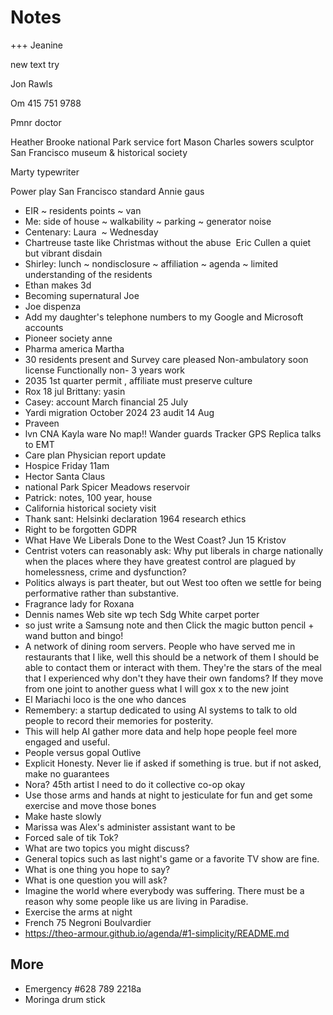 # Notes

+++
Jeanine&nbsp;

new text&nbsp;try

Jon Rawls

Om 415 751 9788

Pmnr doctor&nbsp;

Heather Brooke national Park service fort Mason Charles sowers sculptor&nbsp; San Francisco museum &amp; historical society&nbsp;

Marty typewriter

Power play San Francisco standard Annie gaus

* EIR ~ residents points ~ van
* Me: side of house ~ walkability ~ parking ~ generator noise
* Centenary: Laura&nbsp; ~ Wednesday
* Chartreuse taste like Christmas without the abuse&nbsp; Eric Cullen a quiet but vibrant disdain&nbsp;
* Shirley: lunch ~ nondisclosure ~ affiliation ~ agenda ~ limited understanding of the residents
* Ethan makes 3d&nbsp;
* Becoming supernatural Joe
* Joe dispenza&nbsp;&nbsp;
* Add my daughter's telephone numbers to my Google and Microsoft accounts&nbsp;&nbsp;
* Pioneer society anne&nbsp;
* Pharma america Martha&nbsp;&nbsp;
* 30 residents present and Survey care pleased Non-ambulatory soon license Functionally non- 3 years work&nbsp;
* 2035 1st quarter permit , affiliate must preserve culture&nbsp;
* Rox 18 jul&nbsp;Brittany: yasin&nbsp;
* Casey: account March financial 25 July&nbsp;
* Yardi migration October 2024 23 audit 14 Aug
* Praveen
* lvn CNA Kayla ware No map!! Wander guards Tracker GPS Replica talks to EMT&nbsp;&nbsp;
* Care plan Physician report update&nbsp;&nbsp;
* Hospice Friday 11am&nbsp;
* Hector Santa Claus&nbsp;
* national Park Spicer Meadows reservoir
* Patrick: notes, 100 year, house&nbsp;
* California historical society visit
* Thank sant: Helsinki declaration 1964 research ethics&nbsp;
* Right to be forgotten GDPR
* What Have We Liberals Done to the West Coast? Jun 15 Kristov&nbsp;
* Centrist voters can reasonably ask: Why put liberals in charge nationally when the places where they have greatest control are plagued by homelessness, crime and dysfunction?&nbsp;
* Politics always is part theater, but out West too often we settle for being performative rather than substantive.&nbsp;
* Fragrance lady for Roxana&nbsp;
* Dennis names Web site wp tech Sdg White carpet porter&nbsp;
* so just write a Samsung note and then Click the magic button pencil + wand button and bingo!&nbsp;
* A network of dining room servers.&nbsp;People who have served me in restaurants that I like, well this should be a network of them I should be able to contact them or interact with them. They're the stars of the meal that I experienced why don't they have their own fandoms? If they move from one joint to another guess what I will gox x to the new joint&nbsp;
* El Mariachi loco is the one who dances&nbsp;
* Remembery: a startup dedicated to using AI systems to talk to old people to record their memories for posterity.
* This will help AI gather more data and help hope people feel more engaged and useful.&nbsp;&nbsp;
* People versus gopal Outlive&nbsp;
* Explicit Honesty. Never lie if asked if something is true. but if not asked, make no guarantees
* Nora? 45th artist I need to do it collective co-op okay
* Use those arms and hands at night to jesticulate for fun and get some exercise and move those bones&nbsp;
* Make haste slowly&nbsp;
* Marissa was Alex's administer assistant want to be
* Forced sale of tik Tok?&nbsp;
* What are two topics you might discuss?
* General topics such as last night's game or a favorite TV show are fine.
* What is one thing you hope to say?
* What is one question you will ask?
* Imagine the world where everybody was suffering. There must be a reason why some people like us are living in Paradise.
* Exercise the arms at night
* French 75 Negroni Boulvardier
* <a href="https://theo-armour.github.io/agenda/#1-simplicity/README.md">https://theo-armour.github.io/agenda/#1-simplicity/README.md</a>

## More

* Emergency #628 789 2218a
* Moringa drum stick